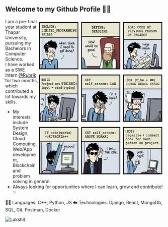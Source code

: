 
<h2> Welcome to my Github Profile 👋👋 </h2>

<img align='right' src="https://raw.githubusercontent.com/LakshitF/LakshitF/master/life.jpg" width="400" height="500">

I am a pre-final year student at Thapar University, pursuing my Bachelors in Computer Science.<br>
I have worked as a SWE Intern [@Rubrik](http://www.rubrik.com) for two months, which contributed a lot towards my skills.<br>

- My interests include System Design, Cloud Computing, Web/App development, Blockchain and problem solving in general.<br>
- Always looking for opportunities where I can learn, grow and contribute! :sparkles: <br>

:man_technologist: Languages: C++, Python, JS
:cloud: Technologies: Django, React, MongoDb, SQL, Git, Postman, Docker 

<a href="https://www.linkedin.com/in/lakshit-farswan/">
  <img align="left" alt="Lakshit" src="https://img.icons8.com/bubbles/50/000000/linkedin.png"/>
</a>

